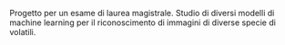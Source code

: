 Progetto per un esame di laurea magistrale. Studio di diversi modelli di machine learning per il riconoscimento di immagini di diverse specie di volatili.
